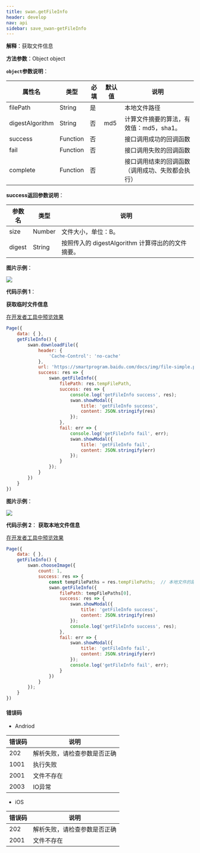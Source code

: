 ```yaml
---
title: swan.getFileInfo
header: develop
nav: api
sidebar: save_swan-getFileInfo
---
```




**解释**：获取文件信息

**方法参数**：Object object

**`object`参数说明**：

|属性名 |类型  |必填 | 默认值 |说明|
|---- | ---- | ---- | ----|----|
|filePath  |String  |  是  | | 本地文件路径 |
|digestAlgorithm  |String	| 否  |md5|计算文件摘要的算法，有效值：md5，sha1。|
|success   |Function  |  否  | | 接口调用成功的回调函数 |
|fail  |Function  |  否 | | 接口调用失败的回调函数|
|complete   | Function   | 否 | |  接口调用结束的回调函数（调用成功、失败都会执行）|

**success返回参数说明**：

|参数名 |类型 | 说明|
|---- | ---- | ---- |
|size  | Number | 文件大小，单位：B。|
|digest  | String | 按照传入的 digestAlgorithm 计算得出的的文件摘要。|

**图片示例**：

<div class="m-doc-custom-examples">
    <div class="m-doc-custom-examples-correct">
        <img src="https://b.bdstatic.com/miniapp/images/getFileInfo1.gif">
    </div>
    <div class="m-doc-custom-examples-correct">
        <img src=" ">
    </div>
    <div class="m-doc-custom-examples-correct">
        <img src=" ">
    </div>     
</div>

**代码示例 1**：

**获取临时文件信息**

<a href="swanide://fragment/f71d02a0f25cf550584e34c6cc5d00b91573626558825" title="在开发者工具中预览效果" target="_self">在开发者工具中预览效果</a>

```js
Page({
    data: { },
    getFileInfo() {
        swan.downloadFile({
            header: {
                'Cache-Control': 'no-cache'
            },
            url: 'https://smartprogram.baidu.com/docs/img/file-simple.pdf',
            success: res => {
                swan.getFileInfo({
                    filePath: res.tempFilePath,
                    success: res => {
                        console.log('getFileInfo success', res);
                        swan.showModal({
                            title: 'getFileInfo success',
                            content: JSON.stringify(res)
                        });
                    },
                    fail: err => {
                        console.log('getFileInfo fail', err);
                        swan.showModal({
                            title: 'getFileInfo fail',
                            content: JSON.stringify(err)
                        });
                    }
                });
            }
        })
    }    
})
```

**图片示例**：

<div class="m-doc-custom-examples">
    <div class="m-doc-custom-examples-correct">
        <img src="https://b.bdstatic.com/miniapp/images/getFileInfo2.gif">
    </div>
    <div class="m-doc-custom-examples-correct">
        <img src=" ">
    </div>
    <div class="m-doc-custom-examples-correct">
        <img src=" ">
    </div>     
</div>

**代码示例 2**：
**获取本地文件信息**

<a href="swanide://fragment/a0491bc953bae3ceac257222d8f964621573626622598" title="在开发者工具中预览效果" target="_self">在开发者工具中预览效果</a>

```js
Page({
    data: { },
    getFileInfo() {
        swan.chooseImage({
            count: 1,
            success: res => {
                const tempFilePaths = res.tempFilePaths;  // 本地文件的路径(也可通过swan.saveFile获取)
                swan.getFileInfo({
                    filePath: tempFilePaths[0],
                    success: res => {
                        swan.showModal({
                            title: 'getFileInfo success',
                            content: JSON.stringify(res)
                        });
                        console.log('getFileInfo success', res);
                    },
                    fail: err => {
                        swan.showModal({
                            title: 'getFileInfo fail',
                            content: JSON.stringify(err)
                        });
                        console.log('getFileInfo fail', err);
                    }
                })
            }
        });
    }    
})
```

#### 错误码

* Andriod

|错误码|说明|
|--|--|
|202|解析失败，请检查参数是否正确   |
|1001|执行失败|
|2001|文件不存在|
|2003|IO异常|

* iOS

|错误码|说明|
|--|--|
|202|解析失败，请检查参数是否正确   |
|2001|文件不存在|



